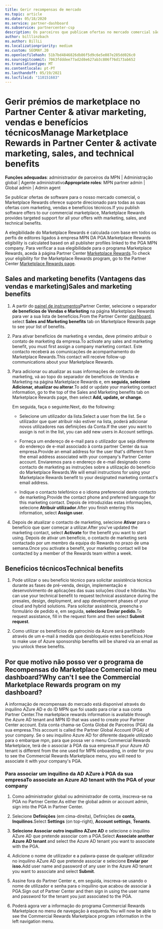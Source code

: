 ```yaml
---
title: Gerir recompensas de mercado
ms.topic: article
ms.date: 05/18/2020
ms.service: partner-dashboard
ms.subservice: partnercenter-csp
description: Os parceiros que publicam ofertas no mercado comercial são elegíveis para benefícios que oferecem apoio ao marketing.
author: billlinzbach
ms.author: BillLi
ms.localizationpriority: medium
ms.custom: SEOMAY.20
ms.openlocfilehash: 51b7bd4846826db86f5d9c6e5e087e285dd026c0
ms.sourcegitcommit: 7063fdddee77ad2d8e627ab3c806f76d173ab652
ms.translationtype: MT
ms.contentlocale: pt-PT
ms.lasthandoff: 05/19/2021
ms.locfileid: "110151683"
---
```

# <a name="manage-marketplace-rewards-in-partner-center--activate-marketing-sales-and-technical-benefits"></a><span data-ttu-id="90ef2-103">Gerir prémios de marketplace no Partner Center & ativar marketing, vendas e benefícios técnicos</span><span class="sxs-lookup"><span data-stu-id="90ef2-103">Manage Marketplace Rewards in Partner Center & activate marketing, sales, and technical benefits</span></span>

<span data-ttu-id="90ef2-104">**Funções adequadas**: administrador de parceiros da MPN | Administração global | Agente administrativo</span><span class="sxs-lookup"><span data-stu-id="90ef2-104">**Appropriate roles**: MPN partner admin | Global admin | Admin agent</span></span>

<span data-ttu-id="90ef2-105">Se publicar ofertas de software para o nosso mercado comercial, o Marketplace Rewards oferece suporte direcionado para todas as suas ofertas com marketing, vendas e benefícios técnicos.</span><span class="sxs-lookup"><span data-stu-id="90ef2-105">If you  publish software offers to our commercial marketplace, Marketplace Rewards provides targeted support for all your offers with marketing, sales, and technical benefits.</span></span>

<span data-ttu-id="90ef2-106">A elegibilidade do Marketplace Rewards é calculada com base em todos os perfis de editores ligados à empresa MPN DA PGA.</span><span class="sxs-lookup"><span data-stu-id="90ef2-106">Marketplace Rewards eligibility is calculated based on all publisher profiles linked to the PGA MPN company.</span></span> <span data-ttu-id="90ef2-107">Para verificar a sua elegibilidade para o programa Marketplace Rewards, aceda à página Partner Center [Marketplace Rewards](https://partner.microsoft.com/dashboard/mpn/program/commercialmarketplace).</span><span class="sxs-lookup"><span data-stu-id="90ef2-107">To check your eligibility for the Marketplace Rewards program, go to the Partner Center [Marketplace Rewards page](https://partner.microsoft.com/dashboard/mpn/program/commercialmarketplace).</span></span>

## <a name="sales-and-marketing-benefits"></a><span data-ttu-id="90ef2-108">Sales and marketing benefits (Vantagens das vendas e marketing)</span><span class="sxs-lookup"><span data-stu-id="90ef2-108">Sales and marketing benefits</span></span>

1. <span data-ttu-id="90ef2-109">A partir do [painel de instrumentos](https://partner.microsoft.com/dashboard)Partner Center, selecione o separador **de benefícios de Vendas e Marketing** na página Marketplace Rewards para ver a sua lista de benefícios.</span><span class="sxs-lookup"><span data-stu-id="90ef2-109">From the Partner Center [dashboard](https://partner.microsoft.com/dashboard), select **Sales and Marketing benefits** tab on Marketplace Rewards page to see your list of benefits.</span></span> 

2. <span data-ttu-id="90ef2-110">Para ativar benefícios de marketing e vendas, deve primeiro atribuir o contato de marketing da empresa.</span><span class="sxs-lookup"><span data-stu-id="90ef2-110">To activate any sales and marketing benefit, you must first assign a company marketing contact.</span></span> <span data-ttu-id="90ef2-111">Este contacto receberá as comunicações de acompanhamento do Marketplace Rewards.</span><span class="sxs-lookup"><span data-stu-id="90ef2-111">This contact will receive follow-up communications about your Marketplace Rewards.</span></span>

3. <span data-ttu-id="90ef2-112">Para adicionar ou atualizar as suas informações de contacto de marketing, vá ao topo do separador de benefícios de Vendas e Marketing na página Marketplace Rewards e, em **seguida, selecione Adicionar, atualizar ou alterar**.</span><span class="sxs-lookup"><span data-stu-id="90ef2-112">To add or update your marketing contact information, go to the top of the Sales and Marketing benefits tab on Marketplace Rewards page, then select **Add, update, or change**.</span></span> 

   <span data-ttu-id="90ef2-113">Em seguida, faça o seguinte:</span><span class="sxs-lookup"><span data-stu-id="90ef2-113">Next, do the following:</span></span>

   - <span data-ttu-id="90ef2-114">Selecione um utilizador da lista.</span><span class="sxs-lookup"><span data-stu-id="90ef2-114">Select a user from the list.</span></span> <span data-ttu-id="90ef2-115">Se o utilizador que quer atribuir não estiver na lista, poderá adicionar novos utilizadores nas definições da Conta.</span><span class="sxs-lookup"><span data-stu-id="90ef2-115">If the user you want to assign is not in the list, you can add new users in Account settings.</span></span>

   - <span data-ttu-id="90ef2-116">Forneça um endereço de e-mail para o utilizador que seja diferente do endereço de e-mail associado à conta partner Center da sua empresa.</span><span class="sxs-lookup"><span data-stu-id="90ef2-116">Provide an email address for the user that's different from the email address associated with your company's Partner Center account.</span></span> <span data-ttu-id="90ef2-117">Enviaremos para o endereço de e-mail designado como contacto de marketing as instruções sobre a utilização do benefício do Marketplace Rewards.</span><span class="sxs-lookup"><span data-stu-id="90ef2-117">We will email instructions for using your Marketplace Rewards benefit to your designated marketing contact's email address.</span></span>

   - <span data-ttu-id="90ef2-118">Indique o contacto telefónico e o idioma preferencial deste contacto de marketing.</span><span class="sxs-lookup"><span data-stu-id="90ef2-118">Provide the contact phone and preferred language for this marketing contact.</span></span> <span data-ttu-id="90ef2-119">Depois de introduzidas estas informações, selecione **Atribuir utilizador**.</span><span class="sxs-lookup"><span data-stu-id="90ef2-119">After you finish entering this information, select **Assign user**.</span></span>

4. <span data-ttu-id="90ef2-120">Depois de atualizar o contacto de marketing, selecione **Ativar** para o benefício que quer começar a utilizar.</span><span class="sxs-lookup"><span data-stu-id="90ef2-120">After you’ve updated the marketing contact, select **Activate** for the benefit you want to start using.</span></span> <span data-ttu-id="90ef2-121">Depois de ativar um benefício, o contacto de marketing será contactado por um membro da equipa do Rewards no prazo de uma semana.</span><span class="sxs-lookup"><span data-stu-id="90ef2-121">Once you activate a benefit, your marketing contact will be contacted by a member of the Rewards team within a week.</span></span>

## <a name="technical-benefits"></a><span data-ttu-id="90ef2-122">Benefícios técnicos</span><span class="sxs-lookup"><span data-stu-id="90ef2-122">Technical benefits</span></span>

1. <span data-ttu-id="90ef2-123">Pode utilizar o seu benefício técnico para solicitar assistência técnica durante as fases de pré-venda, design, implementação e desenvolvimento de aplicações das suas soluções cloud e híbridas.</span><span class="sxs-lookup"><span data-stu-id="90ef2-123">You can use your technical benefit to request technical assistance during the presales, design, deployment, and app development phases of your cloud and hybrid solutions.</span></span> <span data-ttu-id="90ef2-124">Para solicitar assistência, preencha o formulário de pedido e, em seguida, **selecione Enviar pedido.**</span><span class="sxs-lookup"><span data-stu-id="90ef2-124">To request assistance, fill in the request form and then select **Submit request**.</span></span>

2. <span data-ttu-id="90ef2-125">Como utilizar os benefícios de patrocínio da Azure será partilhado através de um e-mail à medida que desbloqueie estes benefícios.</span><span class="sxs-lookup"><span data-stu-id="90ef2-125">How to make use of Azure sponsorship benefits will be shared via an email as you unlock these benefits.</span></span>

## <a name="why-cant-i-see-the-commercial-marketplace-rewards-program-on-my-dashboard"></a><span data-ttu-id="90ef2-126">Por que motivo não posso ver o programa de Recompensas do Marketplace Comercial no meu dashboard?</span><span class="sxs-lookup"><span data-stu-id="90ef2-126">Why can't I see the Commercial Marketplace Rewards program on my dashboard?</span></span>

<span data-ttu-id="90ef2-127">A informação de recompensas do mercado está disponível através do inquilino AZure AD e do ID MPN que foi usado para criar a sua conta Partner Center.</span><span class="sxs-lookup"><span data-stu-id="90ef2-127">The marketplace rewards information is available through the Azure AD tenant and MPN ID that was used to create your Partner Center account.</span></span> <span data-ttu-id="90ef2-128">Esta conta chama-se Conta Global de Parceiros (PGA) da sua empresa.</span><span class="sxs-lookup"><span data-stu-id="90ef2-128">This account is called the Partner Global Account (PGA) of your company.</span></span> <span data-ttu-id="90ef2-129">Se o seu inquilino Azure AD for diferente daquele utilizado para o embarque mpn, para que possa ver o menu Commercial Rewards Marketplace, terá de o associar à PGA da sua empresa.</span><span class="sxs-lookup"><span data-stu-id="90ef2-129">If your Azure AD tenant is different from the  one used for MPN onboarding, in order for you to see the Commercial Rewards Marketplace menu, you will need to associate it with your company's PGA.</span></span>

### <a name="to-associate-an-azure-ad-tenant-with-the-pga-of-your-company"></a><span data-ttu-id="90ef2-130">Para associar um inquilino da AD AZure à PGA da sua empresa</span><span class="sxs-lookup"><span data-stu-id="90ef2-130">To associate an Azure AD tenant with the PGA of your company</span></span>

1. <span data-ttu-id="90ef2-131">Como administrador global ou administrador de conta, inscreva-se na PGA no Partner Center.</span><span class="sxs-lookup"><span data-stu-id="90ef2-131">As either the global admin or account admin, sign into the PGA in Partner Center.</span></span>

2. <span data-ttu-id="90ef2-132">Selecione **Definições** (em cima-direita), Definições de **conta,** **Inquilinos**.</span><span class="sxs-lookup"><span data-stu-id="90ef2-132">Select **Settings** (on top-right), **Account settings**, **Tenants**.</span></span> 

3. <span data-ttu-id="90ef2-133">**Selecione Associar outro inquilino AZure AD** e selecione o inquilino AZure AD que pretende associar com a PGA.</span><span class="sxs-lookup"><span data-stu-id="90ef2-133">Select **Associate another Azure AD tenant** and select the Azure AD tenant you want to associate with the PGA.</span></span>

4. <span data-ttu-id="90ef2-134">Adicione o nome de utilizador e a palavra-passe de qualquer utilizador no inquilino AZure AD que pretende associar e selecione **Enviar por isso.**</span><span class="sxs-lookup"><span data-stu-id="90ef2-134">Add user name and password of any user in the Azure AD tenant you want to associate and select **Submit**.</span></span>

5. <span data-ttu-id="90ef2-135">Assine fora do Partner Center e, em seguida, inscreva-se usando o nome de utilizador e senha para o inquilino que acabou de associar à PGA.</span><span class="sxs-lookup"><span data-stu-id="90ef2-135">Sign out of Partner Center and then sign in using the user name and password for the tenant you just associated to the PGA.</span></span>

6. <span data-ttu-id="90ef2-136">Poderá agora ver a informação do programa Commercial Rewards Marketplace no menu de navegação à esquerda.</span><span class="sxs-lookup"><span data-stu-id="90ef2-136">You will now be able to see the Commercial Rewards Marketplace program information in the left navigation menu.</span></span>

